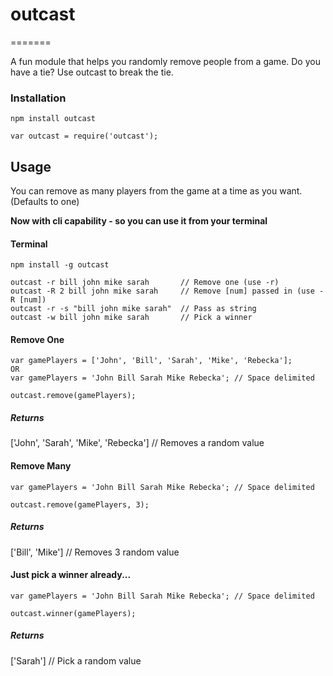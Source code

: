 # outcast
=======

A fun module that helps you randomly remove people from a game.
Do you have a tie?  Use outcast to break the tie.

### Installation

```
npm install outcast
```

```
var outcast = require('outcast');
```

## Usage
You can remove as many players from the game at a time as you want. (Defaults to one)

**Now with cli capability - so you can use it from your terminal**

#### Terminal

```
npm install -g outcast

outcast -r bill john mike sarah       // Remove one (use -r)
outcast -R 2 bill john mike sarah     // Remove [num] passed in (use -R [num])
outcast -r -s "bill john mike sarah"  // Pass as string
outcast -w bill john mike sarah       // Pick a winner
```

#### Remove One
```
var gamePlayers = ['John', 'Bill', 'Sarah', 'Mike', 'Rebecka'];
OR
var gamePlayers = 'John Bill Sarah Mike Rebecka'; // Space delimited

outcast.remove(gamePlayers);
```

##### Returns
['John', 'Sarah', 'Mike', 'Rebecka']  // Removes a random value

#### Remove Many

```
var gamePlayers = 'John Bill Sarah Mike Rebecka'; // Space delimited

outcast.remove(gamePlayers, 3);
```

##### Returns
['Bill', 'Mike']  // Removes 3 random value

#### Just pick a winner already...

```
var gamePlayers = 'John Bill Sarah Mike Rebecka'; // Space delimited

outcast.winner(gamePlayers);
```

##### Returns
['Sarah']  // Pick a random value
